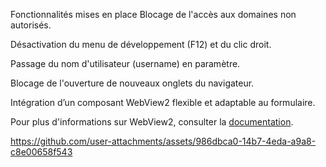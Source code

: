 Fonctionnalités mises en place
Blocage de l'accès aux domaines non autorisés.

Désactivation du menu de développement (F12) et du clic droit.

Passage du nom d'utilisateur (username) en paramètre.

Blocage de l'ouverture de nouveaux onglets du navigateur.

Intégration d’un composant WebView2 flexible et adaptable au formulaire.

Pour plus d'informations sur WebView2, consulter la [documentation](https://learn.microsoft.com/en-us/dotnet/api/microsoft.web.webview2.core?view=webview2-dotnet-1.0.3240.44).


https://github.com/user-attachments/assets/986dbca0-14b7-4eda-a9a8-c8e00658f543

